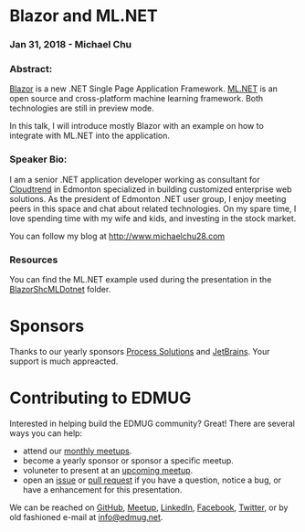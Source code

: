 # Blazor and ML.NET
### Jan 31, 2018 - Michael Chu

### Abstract:
[Blazor](https://blazor.net/) is a new .NET Single Page Application Framework. [ML.NET](https://dotnet.microsoft.com/apps/machinelearning-ai/ml-dotnet) is an open source and cross-platform machine learning framework. Both technologies are still in preview mode.

In this talk, I will introduce mostly Blazor with an example on how to integrate with ML.NET into the application.

### Speaker Bio:
I am a senior .NET application developer working as consultant for [Cloudtrend](https://www.cloudtrend.ca/) in Edmonton specialized in building customized enterprise web solutions. As the president of Edmonton .NET user group, I enjoy meeting peers in this space and chat about related technologies. On my spare time, I love spending time with my wife and kids, and investing in the stock market.

You can follow my blog at http://www.michaelchu28.com

### Resources
You can find the ML.NET example used during the presentation in the [BlazorShcMLDotnet](BlazorShcMLDotnet) folder.

# Sponsors
Thanks to our yearly sponsors [Process Solutions](https://www.pscl.com/) and [JetBrains](https://www.jetbrains.com/).  Your support is much appreacted.

# Contributing to EDMUG
Interested in helping build the EDMUG community?  Great!  There are several ways you can help:

- attend our [monthly meetups](https://www.meetup.com/Edmonton-NET-User-Group/).
- become a yearly sponsor or sponsor a specific meetup.
- voluneter to present at an [upcoming meetup](https://www.meetup.com/Edmonton-NET-User-Group/events/233916054/).
- open an [issue](https://github.com/edmug/Meetup-2019-01-31/issues) or [pull request](https://github.com/edmug/Meetup-2019-01-31/pulls) if you have a question, notice a bug, or have a enhancement for this presentation.

We can be reached on [GitHub](https://github.com/edmug), [Meetup](https://www.meetup.com/Edmonton-NET-User-Group/), [LinkedIn](https://www.linkedin.com/groups/667117/), [Facebook](https://www.facebook.com/groups/2608240324), [Twitter](https://twitter.com/yegdotnet), or by old fashioned e-mail at info@edmug.net.
